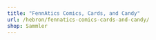 ```yaml
---
title: "FennAtics Comics, Cards, and Candy"
url: /hebron/fennatics-comics-cards-and-candy/
shop: Sammler
---
```

